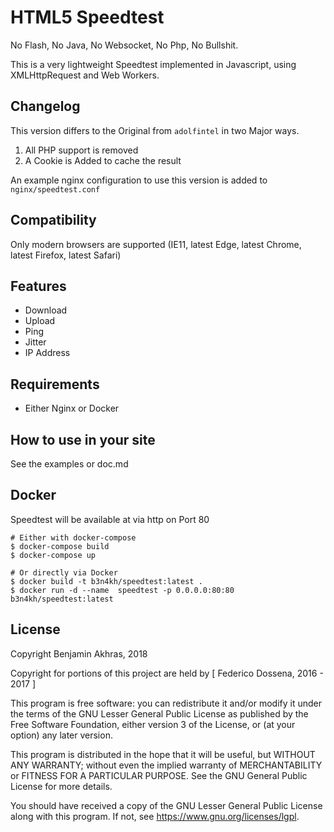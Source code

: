 # HTML5 Speedtest

No Flash, No Java, No Websocket, No Php, No Bullshit.

This is a very lightweight Speedtest implemented in Javascript, using XMLHttpRequest and Web Workers.

## Changelog

This version differs to the Original from `adolfintel` in two Major ways.
1. All PHP support is removed
2. A Cookie is Added to cache the result

An example nginx configuration to use this version is added to `nginx/speedtest.conf`

## Compatibility
Only modern browsers are supported (IE11, latest Edge, latest Chrome, latest Firefox, latest Safari)

## Features
* Download
* Upload
* Ping
* Jitter
* IP Address

## Requirements
 - Either Nginx or Docker

## How to use in your site
See the examples or doc.md

## Docker

Speedtest will be available at via http on Port 80

```
# Either with docker-compose 
$ docker-compose build
$ docker-compose up

# Or directly via Docker
$ docker build -t b3n4kh/speedtest:latest .
$ docker run -d --name  speedtest -p 0.0.0.0:80:80 b3n4kh/speedtest:latest
```

## License
Copyright Benjamin Akhras, 2018

Copyright for portions of this project are held by [ Federico Dossena, 2016 - 2017 ]

This program is free software: you can redistribute it and/or modify
it under the terms of the GNU Lesser General Public License as published by
the Free Software Foundation, either version 3 of the License, or
(at your option) any later version.

This program is distributed in the hope that it will be useful,
but WITHOUT ANY WARRANTY; without even the implied warranty of
MERCHANTABILITY or FITNESS FOR A PARTICULAR PURPOSE.  See the
GNU General Public License for more details.

You should have received a copy of the GNU Lesser General Public License
along with this program.  If not, see <https://www.gnu.org/licenses/lgpl>.
